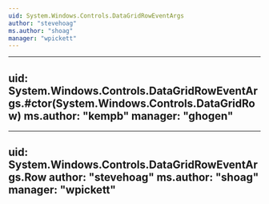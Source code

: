 ```yaml
---
uid: System.Windows.Controls.DataGridRowEventArgs
author: "stevehoag"
ms.author: "shoag"
manager: "wpickett"
---
```


---
uid: System.Windows.Controls.DataGridRowEventArgs.#ctor(System.Windows.Controls.DataGridRow)
ms.author: "kempb"
manager: "ghogen"
---

---
uid: System.Windows.Controls.DataGridRowEventArgs.Row
author: "stevehoag"
ms.author: "shoag"
manager: "wpickett"
---
